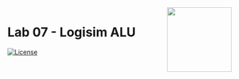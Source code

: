 <img src="https://raw.githubusercontent.com/cc3-an-ug/logo/main/logo.png" width="145px" align="right" />

# Lab 07 - Logisim ALU

[![License](https://img.shields.io/github/license/cc3-an-ug/lab07-logisim)](https://github.com/cc3-an-skeletons/lab07-logisim/blob/main/LICENSE)
